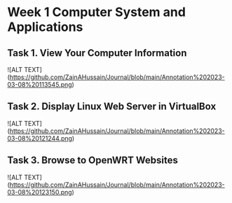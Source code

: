 # Week 1 Computer System and Applications

## Task 1. View Your Computer Information 

![ALT TEXT] (https://github.com/ZainAHussain/Journal/blob/main/Annotation%202023-03-08%20113545.png)

## Task 2. Display Linux Web Server in VirtualBox
 ![ALT TEXT] (https://github.com/ZainAHussain/Journal/blob/main/Annotation%202023-03-08%20121244.png)

## Task 3. Browse to OpenWRT Websites
![ALT TEXT] (https://github.com/ZainAHussain/Journal/blob/main/Annotation%202023-03-08%20123150.png)



